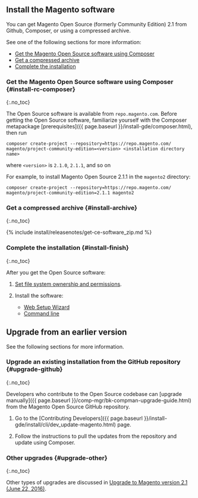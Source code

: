 

## Install the Magento software

You can get Magento Open Source (formerly Community Edition) 2.1 from Github, Composer, or using a compressed archive.

See one of the following sections for more information:

*	[Get the Magento Open Source software using Composer](#install-rc-composer)
*	[Get a compressed archive](#install-archive)
*	[Complete the installation](#install-finish)

### Get the Magento Open Source software using Composer {#install-rc-composer}
{:.no_toc}

The Open Source software is available from `repo.magento.com`. Before getting the Open Source software, familiarize yourself with the Composer metapackage  [prerequisites]({{ page.baseurl }}/install-gde/composer.html), then run

	composer create-project --repository=https://repo.magento.com/ magento/project-community-edition=<version> <installation directory name>

where `<version>` is `2.1.0`, `2.1.1`, and so on

For example, to install Magento Open Source 2.1.1 in the `magento2` directory:

	composer create-project --repository=https://repo.magento.com/ magento/project-community-edition=2.1.1 magento2

### Get a compressed archive {#install-archive}
{:.no_toc}

{% include install/releasenotes/get-ce-software_zip.md %}

### Complete the installation {#install-finish}
{:.no_toc}

After you get the Open Source software:

1.	[Set file system ownership and permissions]({{page.baseurl}}/install-gde/prereq/file-system-perms.html).
2.	Install the software:

	*	[Web Setup Wizard]({{page.baseurl}}/install-gde/install/web/install-web.html)
	*	[Command line]({{page.baseurl}}/install-gde/install/cli/install-cli.html)

## Upgrade from an earlier version

See the following sections for more information.

### Upgrade an existing installation from the GitHub repository {#upgrade-github}
{:.no_toc}

Developers who contribute to the Open Source codebase can [upgrade manually]({{ page.baseurl }}/comp-mgr/bk-compman-upgrade-guide.html) from the Magento Open Source GitHub repository.

1.	Go to the [Contributing Developers]({{ page.baseurl }}/install-gde/install/cli/dev_update-magento.html) page.

2.	Follow the instructions to pull the updates from the repository and update using Composer.

### Other upgrades {#upgrade-other}
{:.no_toc}

Other types of upgrades are discussed in [Upgrade to Magento version 2.1 (June 22, 2016)](http://devdocs.magento.com/guides/v2.1/release-notes/tech_bull_21-upgrade.html).
